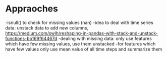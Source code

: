 # Appraoches

-isnull() to check for missing values (nan)
-idea to deal with time series data: unstack data to add new columns, https://medium.com/swlh/reshaping-in-pandas-with-stack-and-unstack-functions-bb169f64467d
-dealing with missing data: only use features which have few missing values, use them unstacked
-for features which have few values only use mean value of all time steps and summarize them

